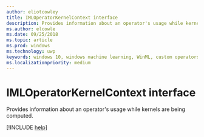 ```yaml
---
author: eliotcowley
title: IMLOperatorKernelContext interface
description: Provides information about an operator's usage while kernels are being computed.
ms.author: elcowle
ms.date: 09/25/2018
ms.topic: article
ms.prod: windows
ms.technology: uwp
keywords: windows 10, windows machine learning, WinML, custom operators, IMLOperatorKernelContext
ms.localizationpriority: medium
---
```


# IMLOperatorKernelContext interface

Provides information about an operator's usage while kernels are being computed.

[!INCLUDE [help](../includes/get-help.md)]